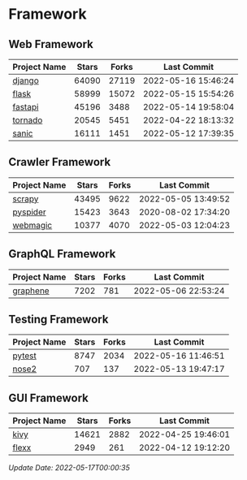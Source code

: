 # Framework

## Web Framework
| Project Name | Stars | Forks | Last Commit |
| ------------ | ----- | ----- | ----------- |
| [django](https://github.com/django/django) | 64090 | 27119 | 2022-05-16 15:46:24 |
| [flask](https://github.com/pallets/flask) | 58999 | 15072 | 2022-05-15 15:54:26 |
| [fastapi](https://github.com/tiangolo/fastapi) | 45196 | 3488 | 2022-05-14 19:58:04 |
| [tornado](https://github.com/tornadoweb/tornado) | 20545 | 5451 | 2022-04-22 18:13:32 |
| [sanic](https://github.com/sanic-org/sanic) | 16111 | 1451 | 2022-05-12 17:39:35 |

## Crawler Framework
| Project Name | Stars | Forks | Last Commit |
| ------------ | ----- | ----- | ----------- |
| [scrapy](https://github.com/scrapy/scrapy) | 43495 | 9622 | 2022-05-05 13:49:52 |
| [pyspider](https://github.com/binux/pyspider) | 15423 | 3643 | 2020-08-02 17:34:20 |
| [webmagic](https://github.com/code4craft/webmagic) | 10377 | 4070 | 2022-05-03 12:04:23 |

## GraphQL Framework
| Project Name | Stars | Forks | Last Commit |
| ------------ | ----- | ----- | ----------- |
| [graphene](https://github.com/graphql-python/graphene) | 7202 | 781 | 2022-05-06 22:53:24 |

## Testing Framework
| Project Name | Stars | Forks | Last Commit |
| ------------ | ----- | ----- | ----------- |
| [pytest](https://github.com/pytest-dev/pytest) | 8747 | 2034 | 2022-05-16 11:46:51 |
| [nose2](https://github.com/nose-devs/nose2) | 707 | 137 | 2022-05-13 19:47:17 |

## GUI Framework
| Project Name | Stars | Forks | Last Commit |
| ------------ | ----- | ----- | ----------- |
| [kivy](https://github.com/kivy/kivy) | 14621 | 2882 | 2022-04-25 19:46:01 |
| [flexx](https://github.com/flexxui/flexx) | 2949 | 261 | 2022-04-12 19:12:20 |

*Update Date: 2022-05-17T00:00:35*